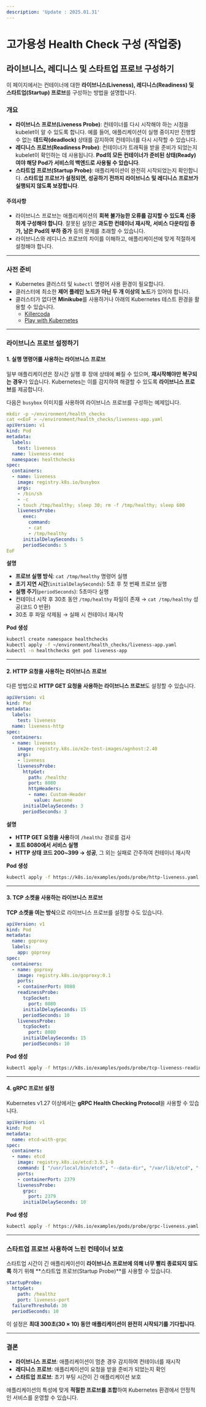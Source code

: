 ```yaml
---
description: 'Update : 2025.01.31'
---
```


# 고가용성 Health Check 구성 (작업중)

## 라이브니스, 레디니스 및 스타트업 프로브 구성하기

이 페이지에서는 컨테이너에 대한 **라이브니스(Liveness), 레디니스(Readiness) 및 스타트업(Startup) 프로브**를 구성하는 방법을 설명합니다.

### 개요

* **라이브니스 프로브(Liveness Probe)**: 컨테이너를 다시 시작해야 하는 시점을 kubelet이 알 수 있도록 합니다. 예를 들어, 애플리케이션이 실행 중이지만 진행할 수 없는 **데드락(deadlock)** 상태를 감지하여 컨테이너를 다시 시작할 수 있습니다.
* **레디니스 프로브(Readiness Probe)**: 컨테이너가 트래픽을 받을 준비가 되었는지 kubelet이 확인하는 데 사용됩니다. **Pod의 모든 컨테이너가 준비된 상태(Ready)여야 해당 Pod가 서비스의 백엔드로 사용될 수 있습니다**.
* **스타트업 프로브(Startup Probe)**: 애플리케이션이 완전히 시작되었는지 확인합니다. **스타트업 프로브가 설정되면, 성공하기 전까지 라이브니스 및 레디니스 프로브가 실행되지 않도록 보장합니다**.

#### 주의사항

* 라이브니스 프로브는 애플리케이션의 **회복 불가능한 오류를 감지할 수 있도록 신중하게 구성해야 합니다**. 잘못된 설정은 **과도한 컨테이너 재시작, 서비스 다운타임 증가, 남은 Pod의 부하 증가** 등의 문제를 초래할 수 있습니다.
* 라이브니스와 레디니스 프로브의 차이를 이해하고, 애플리케이션에 맞게 적절하게 설정해야 합니다.

***

### 사전 준비

* Kubernetes 클러스터 및 `kubectl` 명령어 사용 환경이 필요합니다.
* 클러스터에 최소한 **제어 플레인 노드가 아닌 두 개 이상의 노드**가 있어야 합니다.
* 클러스터가 없다면 **Minikube**를 사용하거나 아래의 Kubernetes 테스트 환경을 활용할 수 있습니다.
  * [Killercoda](https://www.killercoda.com/)
  * [Play with Kubernetes](https://labs.play-with-k8s.com/)

***

### 라이브니스 프로브 설정하기

#### 1. 실행 명령어를 사용하는 라이브니스 프로브

일부 애플리케이션은 장시간 실행 후 장애 상태에 빠질 수 있으며, **재시작해야만 복구되는 경우**가 있습니다. Kubernetes는 이를 감지하여 해결할 수 있도록 **라이브니스 프로브**를 제공합니다.

다음은 `busybox` 이미지를 사용하여 라이브니스 프로브를 구성하는 예제입니다.

```yaml
mkdir -p ~/environment/health_checks
cat <<EoF > ~/environment/health_checks/liveness-app.yaml
apiVersion: v1
kind: Pod
metadata:
  labels:
    test: liveness
  name: liveness-exec
  namespace: healthchecks
spec:
  containers:
  - name: liveness
    image: registry.k8s.io/busybox
    args:
    - /bin/sh
    - -c
    - touch /tmp/healthy; sleep 30; rm -f /tmp/healthy; sleep 600
    livenessProbe:
      exec:
        command:
        - cat
        - /tmp/healthy
      initialDelaySeconds: 5
      periodSeconds: 5
EoF
```

**설명**

* **프로브 실행 방식**: `cat /tmp/healthy` 명령어 실행
* **초기 지연 시간**(`initialDelaySeconds`): 5초 후 첫 번째 프로브 실행
* **실행 주기**(`periodSeconds`): 5초마다 실행
* 컨테이너 시작 후 30초 동안 `/tmp/healthy` 파일이 존재 → `cat /tmp/healthy` 성공(코드 0 반환)
* 30초 후 파일 삭제됨 → 실패 시 컨테이너 재시작

**Pod 생성**

```sh
kubectl create namespace healthchecks
kubectl apply -f ~/environment/health_checks/liveness-app.yaml
kubectl -n healthchecks get pod liveness-app

```

***

#### 2. HTTP 요청을 사용하는 라이브니스 프로브

다른 방법으로 **HTTP GET 요청을 사용하는 라이브니스 프로브**도 설정할 수 있습니다.

```yaml
apiVersion: v1
kind: Pod
metadata:
  labels:
    test: liveness
  name: liveness-http
spec:
  containers:
  - name: liveness
    image: registry.k8s.io/e2e-test-images/agnhost:2.40
    args:
    - liveness
    livenessProbe:
      httpGet:
        path: /healthz
        port: 8080
        httpHeaders:
        - name: Custom-Header
          value: Awesome
      initialDelaySeconds: 3
      periodSeconds: 3
```

**설명**

* **HTTP GET 요청을 사용**하여 `/healthz` 경로를 검사
* **포트 8080에서 서비스 실행**
* **HTTP 상태 코드 200\~399 → 성공**, 그 외는 실패로 간주하여 컨테이너 재시작

**Pod 생성**

```sh
kubectl apply -f https://k8s.io/examples/pods/probe/http-liveness.yaml
```

***

#### 3. TCP 소켓을 사용하는 라이브니스 프로브

**TCP 소켓을 여는 방식**으로 라이브니스 프로브를 설정할 수도 있습니다.

```yaml
apiVersion: v1
kind: Pod
metadata:
  name: goproxy
  labels:
    app: goproxy
spec:
  containers:
  - name: goproxy
    image: registry.k8s.io/goproxy:0.1
    ports:
    - containerPort: 8080
    readinessProbe:
      tcpSocket:
        port: 8080
      initialDelaySeconds: 15
      periodSeconds: 10
    livenessProbe:
      tcpSocket:
        port: 8080
      initialDelaySeconds: 15
      periodSeconds: 10
```

**Pod 생성**

```sh
kubectl apply -f https://k8s.io/examples/pods/probe/tcp-liveness-readiness.yaml
```

***

#### 4. gRPC 프로브 설정

Kubernetes v1.27 이상에서는 **gRPC Health Checking Protocol**을 사용할 수 있습니다.

```yaml
apiVersion: v1
kind: Pod
metadata:
  name: etcd-with-grpc
spec:
  containers:
  - name: etcd
    image: registry.k8s.io/etcd:3.5.1-0
    command: [ "/usr/local/bin/etcd", "--data-dir", "/var/lib/etcd", "--listen-client-urls", "http://0.0.0.0:2379"]
    ports:
    - containerPort: 2379
    livenessProbe:
      grpc:
        port: 2379
      initialDelaySeconds: 10
```

**Pod 생성**

```sh
kubectl apply -f https://k8s.io/examples/pods/probe/grpc-liveness.yaml
```

***

### 스타트업 프로브 사용하여 느린 컨테이너 보호

스타트업 시간이 긴 애플리케이션이 **라이브니스 프로브에 의해 너무 빨리 종료되지 않도록** 하기 위해 \*\*스타트업 프로브(Startup Probe)\*\*를 사용할 수 있습니다.

```yaml
startupProbe:
  httpGet:
    path: /healthz
    port: liveness-port
  failureThreshold: 30
  periodSeconds: 10
```

이 설정은 **최대 300초(30 × 10) 동안 애플리케이션이 완전히 시작되기를 기다립니다**.

***

### 결론

* **라이브니스 프로브**: 애플리케이션이 멈춘 경우 감지하여 컨테이너를 재시작
* **레디니스 프로브**: 애플리케이션이 요청을 받을 준비가 되었는지 확인
* **스타트업 프로브**: 초기 부팅 시간이 긴 애플리케이션 보호

애플리케이션의 특성에 맞게 **적절한 프로브를 조합**하여 Kubernetes 환경에서 안정적인 서비스를 운영할 수 있습니다.
